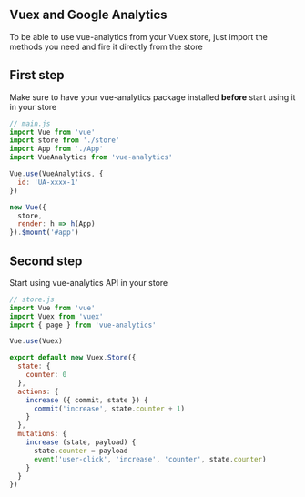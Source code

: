 ## Vuex and Google Analytics

To be able to use vue-analytics from your Vuex store, just import the methods you need and fire it directly from the store

## First step
Make sure to have your vue-analytics package installed **before** start using it in your store

```js
// main.js
import Vue from 'vue'
import store from './store'
import App from './App'
import VueAnalytics from 'vue-analytics'

Vue.use(VueAnalytics, {
  id: 'UA-xxxx-1'
})

new Vue({
  store,
  render: h => h(App)
}).$mount('#app')
```

## Second step
Start using vue-analytics API in your store

```js
// store.js
import Vue from 'vue'
import Vuex from 'vuex'
import { page } from 'vue-analytics'

Vue.use(Vuex)

export default new Vuex.Store({
  state: {
    counter: 0
  },
  actions: {
    increase ({ commit, state }) {
      commit('increase', state.counter + 1)
    }
  },
  mutations: {
    increase (state, payload) {
      state.counter = payload
      event('user-click', 'increase', 'counter', state.counter)
    }
  }
})
```